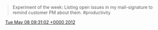 > Experiment of the week: Listing open issues in my mail\-signature to remind customer PM about them\. \#productivity

<img src="../../media/tweet.ico" width="12" /> [Tue May 08 09:31:02 +0000 2012](https://twitter.com/DromerDenker/status/199793523250315264)